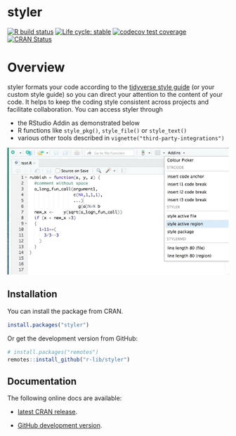 
<!-- README.md is generated from README.Rmd. Please edit that file -->

# styler

<!-- badges: start -->

[![R build
status](https://github.com/r-lib/styler/workflows/R-CMD-check/badge.svg)](https://github.com/r-lib/styler/actions)
[![Life cycle:
stable](https://img.shields.io/badge/lifecycle-stable-brightgreen.svg)](https://lifecycle.r-lib.org/articles/stages.html)
[![codecov test
coverage](https://app.codecov.io/gh/r-lib/styler/branch/main/graph/badge.svg)](https://app.codecov.io/gh/r-lib/styler)
[![CRAN
Status](https://www.r-pkg.org/badges/version/styler)](https://cran.r-project.org/package=styler)
<!-- badges: end -->

# Overview

styler formats your code according to the [tidyverse style
guide](https://style.tidyverse.org) (or your custom style guide) so you
can direct your attention to the content of your code. It helps to keep
the coding style consistent across projects and facilitate
collaboration. You can access styler through

-   the RStudio Addin as demonstrated below
-   R functions like `style_pkg()`, `style_file()` or `style_text()`
-   various other tools described in
    `vignette("third-party-integrations")`

<img src="https://raw.githubusercontent.com/lorenzwalthert/some_raw_data/master/styler_0.1.gif" width="650px" />

## Installation

You can install the package from CRAN.

``` r
install.packages("styler")
```

Or get the development version from GitHub:

``` r
# install.packages("remotes")
remotes::install_github("r-lib/styler")
```

## Documentation

The following online docs are available:

-   [latest CRAN release](https://styler.r-lib.org).

-   [GitHub development version](https://styler.r-lib.org/dev/).
